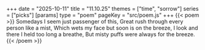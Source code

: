 +++
date = "2025-10-11"
title = "11.10.25"
themes = ["time", "sorrow"]
series = ["picks"]
[params]
  type = "poem"
  pageKey = "src/poem.js"
+++
{{< poem >}}
Somedays I seem just passenger of this,
Great rush through every person like a mist,
Which wets my face but soon is on the breeze,
I look and there I held too long a breathe,
But misty puffs were always for the breeze.
{{< /poem >}}